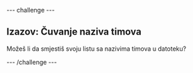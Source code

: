 --- challenge ---

## Izazov: Čuvanje naziva timova

Možeš li da smjestiš svoju listu sa nazivima timova u datoteku?

--- /challenge ---